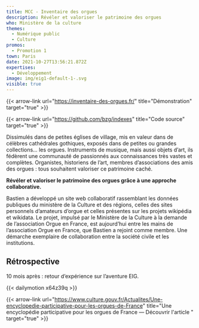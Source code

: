 ```yaml
---
title: MCC - Inventaire des orgues
description: Révéler et valoriser le patrimoine des orgues
who: Ministère de la culture
themes:
  - Numérique public
  - Culture
promos:
  - Promotion 1
town: Paris
date: 2021-10-27T13:56:21.872Z
expertises:
  - Développement
image: img/eig1-default-1-.svg
visible: true
---
```

{{< arrow-link url="https://inventaire-des-orgues.fr/" title="Démonstration" target="true" >}}

{{< arrow-link url="https://github.com/bzg/indexes" title="Code source" target="true" >}}

Dissimulés dans de petites églises de village, mis en valeur dans de célèbres cathédrales gothiques, exposés dans de petites ou grandes collections… les orgues. Instruments de musique, mais aussi objets d’art, ils fédèrent une communauté de passionnés aux connaissances très vastes et complètes. Organistes, historiens de l’art, membres d’associations des amis des orgues : tous souhaitent valoriser ce patrimoine caché.

**Révéler et valoriser le patrimoine des orgues grâce à une approche collaborative.**

Bastien a développé un site web collaboratif rassemblant les données publiques du ministère de la Culture et des régions, celles des sites personnels d’amateurs d’orgue et celles présentes sur les projets wikipédia et wikidata. Le projet, impulsé par le Ministère de la Culture à la demande de l’association Orgue en France, est aujourd’hui entre les mains de l’association Orgue en France, que Bastien a rejoint comme membre. Une démarche exemplaire de collaboration entre la société civile et les institutions.

## Rétrospective

10 mois après : retour d’expérience sur l’aventure EIG.

{{< dailymotion x64z39q >}}

{{< arrow-link url="https://www.culture.gouv.fr/Actualites/Une-encyclopedie-participative-pour-les-orgues-de-France" title="Une encyclopédie participative pour les orgues de France — Découvrir l'article " target="true" >}}